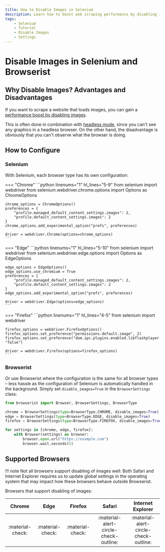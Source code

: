 ```yaml
---
title: How to Disable Images in Selenium
description: Learn how to boost web scraping performance by disabling images in Selenium. Or use the Browserist extension that makes the configuration even easier. Includes code examples for beginners and advanced users.
tags:
    - Selenium
    - Tutorial
    - Disable Images
    - Settings
---
```


# Disable Images in Selenium and Browserist
## Why Disable Images? Advantages and Disadvantages
If you want to scrape a website that loads images, you can gain a [performance boost by disabling images](../../performance/disable-images.md).

This is often done in combination with [headless mode](headless-mode.md), since you can't see any graphics in a headless browser. On the other hand, the disadvantage is obviously that you can't observe what the browser is doing.

## How to Configure
### Selenium
With Selenium, each browser type has its own configuration:

=== "Chrome"
    ```python linenums="1" hl_lines="5-9"
    from selenium import webdriver
    from selenium.webdriver.chrome.options import Options as ChromeOptions

    chrome_options = ChromeOptions()
    preferences = {
        "profile.managed_default_content_settings.images": 2,
        "profile.default_content_settings.images": 2
    }
    chrome_options.add_experimental_option("prefs", preferences)

    driver = webdriver.Chrome(options=chrome_options)
    ```

=== "Edge"
    ```python linenums="1" hl_lines="5-10"
    from selenium import webdriver
    from selenium.webdriver.edge.options import Options as EdgeOptions

    edge_options = EdgeOptions()
    edge_options.use_chromium = True
    preferences = {
        "profile.managed_default_content_settings.images": 2,
        "profile.default_content_settings.images": 2
    }
    edge_options.add_experimental_option("prefs", preferences)

    driver = webdriver.Edge(options=edge_options)
    ```

=== "Firefox"
    ```python linenums="1" hl_lines="4-5"
    from selenium import webdriver

    firefox_options = webdriver.FirefoxOptions()
    firefox_options.set_preference("permissions.default.image", 2)
    firefox_options.set_preference("dom.ipc.plugins.enabled.libflashplayer.so", "false")

    driver = webdriver.Firefox(options=firefox_options)
    ```

### Browserist
Or use Browserist where the configuration is the same for all browser types – less hassle as the configuration of Selenium is automatically handled in the background. Simply set `disable_images=True` in the `BrowserSettings` class:

```python linenums="1" hl_lines="3-5"
from browserist import Browser, BrowserSettings, BrowserType

chrome = BrowserSettings(type=BrowserType.CHROME, disable_images=True)
edge = BrowserSettings(type=BrowserType.EDGE, disable_images=True)
firefox = BrowserSettings(type=BrowserType.FIREFOX, disable_images=True)

for settings in [chrome, edge, firefox]:
    with Browser(settings) as browser:
        browser.open.url("https://example.com")
        browser.wait.seconds(5)
```

## Supported Browsers

!!! note
    Not all browsers support disabling of images well: Both Safari and Internet Explorer requires us to update global settings in the operating system that may impact how these browsers behave outside Browserist.

Browsers that support disabling of images:

<div id="disable-images-supported-browsers-table"></div>

| Chrome           | Edge             | Firefox          | Safari                                | Internet Explorer                     |
| :--------------: | :--------------: | :--------------: | :-----------------------------------: | :-----------------------------------: |
| :material-check: | :material-check: | :material-check: | :material-alert-circle-check-outline: | :material-alert-circle-check-outline: |
